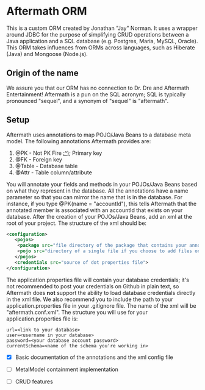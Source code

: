 # Aftermath ORM
This is a custom ORM created by Jonathan "Jay" Norman. It uses a wrapper around JDBC for the purpose of simplifying CRUD operations between a Java application and a SQL database (e.g. Postgres, Maria, MySQL, Oracle). This ORM takes influences from ORMs across languages, such as Hiberate (Java) and Mongoose (Node.js).
## Origin of the name
We assure you that our ORM has no connection to Dr. Dre and Aftermath Entertainment! Aftermath is a pun on the SQL acronym; SQL is typically pronounced "sequel", and a synonym of "sequel" is "aftermath".
## Setup
Aftermath uses annotations to map POJO/Java Beans to a database meta model. The following annotations Aftermath provides are:
1. @PK - Not PK Fire [:^)](https://www.youtube.com/watch?v=HglT7sTcuv8); Primary key
2. @FK - Foreign key
3. @Table - Database table
4. @Attr - Table column/attribute

You will annotate your fields and methods in your POJOs/Java Beans based on what they represent in the database. All the annotations have a name parameter so that you can mirror the name that is in the database. For instance, if you type @PK(name = "accountId"), this tells Aftermath that the annotated member is associated with an accountId that exists on your database. After the creation of your POJOs/Java Beans, add an xml at the root of your project. The structure of the xml should be:
```xml
<configuration>
   <pojos>
	<package src="file directory of the package that contains your annotated pojos"/>
	<pojo src="directory of a single file if you choose to add files one by one">
   </pojos>
   <credentials src="source of dot properties file">
</configuration>
```
The application.properties file will contain your database credentials; it's not recommended to post your credentials on Github in plain text, so Aftermath does **not** support the ability to load database credentials directly in the xml file. We also recommend you to include the path to your application.properties file in your .gitignore file. The name of the xml will be "aftermath.conf.xml". The structure you will use for your application.properties file is:
```
url=<link to your database>
user=<username in your database>
password=<your database account password>
currentSchema=<name of the schema you're working in>
```

- [x] Basic documentation of the annotations and the xml config file
- [ ] MetalModel containment implementation
- [ ] CRUD features

